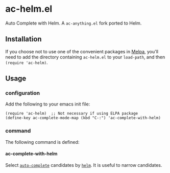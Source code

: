 # ac-helm.el

Auto Complete with Helm. A `ac-anything.el` fork ported to Helm.

## Installation

If you choose not to use one of the convenient packages in
[Melpa][melpa], you'll need to add the
directory containing `ac-helm.el` to your `load-path`, and then `(require 'ac-helm)`.

## Usage

### configuration

Add the following to your emacs init file:

    (require 'ac-helm)  ;; Not necessary if using ELPA package
    (define-key ac-complete-mode-map (kbd "C-:") 'ac-complete-with-helm)

### command

The following command is defined:

#### ac-complete-with-helm

Select [`auto-complete`][auto-complete] candidates by [`helm`][helm].
It is useful to narrow candidates.

[melpa]: http://melpa.milkbox.net
[auto-complete]:https://github.com/auto-complete/auto-complete
[helm]:https://github.com/emacs-helm/helm
